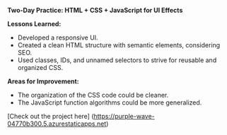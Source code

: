 **Two-Day Practice: HTML + CSS + JavaScript for UI Effects**

**Lessons Learned:**
- Developed a responsive UI.
- Created a clean HTML structure with semantic elements, considering SEO.
- Used classes, IDs, and unnamed selectors to strive for reusable and organized CSS.

**Areas for Improvement:**
- The organization of the CSS code could be cleaner.
- The JavaScript function algorithms could be more generalized.

[Check out the project here]
(https://purple-wave-04770b300.5.azurestaticapps.net)
